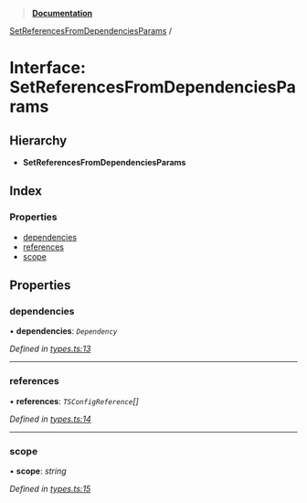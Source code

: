 > **[Documentation](../README.md)**

[SetReferencesFromDependenciesParams](setreferencesfromdependenciesparams.md) /

# Interface: SetReferencesFromDependenciesParams

## Hierarchy

* **SetReferencesFromDependenciesParams**

## Index

### Properties

* [dependencies](setreferencesfromdependenciesparams.md#dependencies)
* [references](setreferencesfromdependenciesparams.md#references)
* [scope](setreferencesfromdependenciesparams.md#scope)

## Properties

###  dependencies

• **dependencies**: *`Dependency`*

*Defined in [types.ts:13](https://github.com/dylanaubrey/repodog/blob/e7a7a72/packages/build-references/src/types.ts#L13)*

___

###  references

• **references**: *`TSConfigReference`[]*

*Defined in [types.ts:14](https://github.com/dylanaubrey/repodog/blob/e7a7a72/packages/build-references/src/types.ts#L14)*

___

###  scope

• **scope**: *string*

*Defined in [types.ts:15](https://github.com/dylanaubrey/repodog/blob/e7a7a72/packages/build-references/src/types.ts#L15)*
